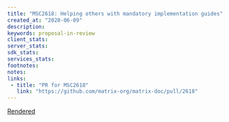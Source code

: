```yaml
---
title: "MSC2618: Helping others with mandatory implementation guides"
created_at: "2020-06-09"
description:
keywords: proposal-in-review
client_stats:
server_stats:
sdk_stats:
services_stats:
footnotes:
notes:
links:
 - title: "PR for MSC2618"
   link: "https://github.com/matrix-org/matrix-doc/pull/2618"
---
```

[Rendered](https://github.com/matrix-org/matrix-doc/blob/travis/msc/impl-guide/proposals/2618-implementation-guide-requirement.md)
